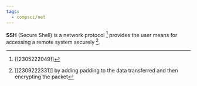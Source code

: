 ```yaml
---
tags:
  - compsci/net
---
```

**SSH** (Secure Shell) is a network protocol [^1] provides the user means for accessing a remote system securely [^2].

[^1]: [[2305222049]]
[^2]: [[2309222331]] by adding padding to the data transferred and then encrypting the packet